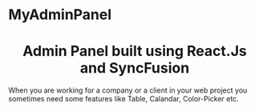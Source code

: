 # MyAdminPanel
<h1 align="center">
  Admin Panel built using React.Js and SyncFusion
</h1>
<p>
When you are working for a company or a client in your web project you sometimes need some features like Table, Calandar, Color-Picker etc.
</p>
